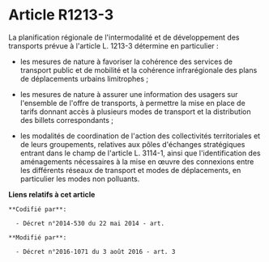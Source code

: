 # Article R1213-3

La planification régionale de l'intermodalité et de développement des transports prévue à l'article L. 1213-3 détermine en
particulier :

- les mesures de nature à favoriser la cohérence des services de transport public et de mobilité et la cohérence
infrarégionale des plans de déplacements urbains limitrophes ;

- les mesures de nature à assurer une information des usagers sur l'ensemble de l'offre de transports, à permettre la mise en
place de tarifs donnant accès à plusieurs modes de transport et la distribution des billets correspondants ;

- les modalités de coordination de l'action des collectivités territoriales et de leurs groupements, relatives aux pôles
d'échanges stratégiques entrant dans le champ de l'article L. 3114-1, ainsi que l'identification des aménagements nécessaires
à la mise en œuvre des connexions entre les différents réseaux de transport et modes de déplacements, en particulier les
modes non polluants.

**Liens relatifs à cet article**

	**Codifié par**:

	  - Décret n°2014-530 du 22 mai 2014 - art.

	**Modifié par**:

	  - Décret n°2016-1071 du 3 août 2016 - art. 3
